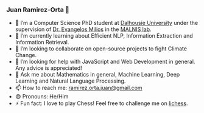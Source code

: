 ### Juan Ramirez-Orta 👋

- 🔭 I’m a Computer Science PhD student at [Dalhousie University](https://www.dal.ca/) under the supervision of [Dr. Evangelos Milios](https://web.cs.dal.ca/~eem/) in the [MALNIS lab](https://malnis.cs.dal.ca/).
- 🌱 I’m currently learning about Efficient NLP, Information Extraction and Information Retrieval.
- 👯 I’m looking to collaborate on open-source projects to fight Climate Change.
- 🤔 I’m looking for help with JavaScript and Web Development in general. Any advice is appreciated!
- 💬 Ask me about Mathematics in general, Machine Learning, Deep Learning and Natural Language Processing.
- 📫 How to reach me: ramirez.orta.juan@gmail.com
- 😄 Pronouns: He/Him
- ⚡ Fun fact: I love to play Chess! Feel free to challenge me on [lichess](https://lichess.org/@/jarobyte).
